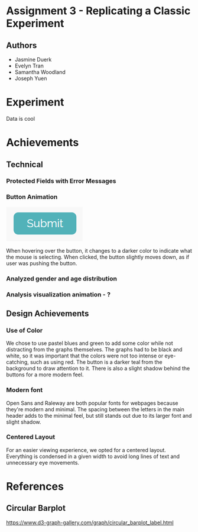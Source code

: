 Assignment 3 - Replicating a Classic Experiment  
===

Authors
---
- Jasmine Duerk
- Evelyn Tran
- Samantha Woodland
- Joseph Yuen

Experiment
===
Data is cool

Achievements
===
## Technical
### Protected Fields with Error Messages

### Button Animation

![Button Animation](img/buttonAnimation.gif)

When hovering over the button, it changes to a darker color to indicate what the mouse is selecting. When clicked, the button slightly moves down, as if user was pushing the button.

### Analyzed gender and age distribution
### Analysis visualization animation - ?

## Design Achievements
### Use of Color

We chose to use pastel blues and green to add some color while not distracting from the graphs themselves. The graphs had to be black and white, so it was important that the colors were not too intense or eye-catching, such as using red. The button is a darker teal from the background to draw attention to it. There is also a slight shadow behind the buttons for a more modern feel.

### Modern font

Open Sans and Raleway are both popular fonts for webpages because they're modern and minimal. The spacing between the letters in the main header adds to the minimal feel, but still stands out due to its larger font and slight shadow.


### Centered Layout

For an easier viewing experience, we opted for a centered layout. Everything is condensed in a given width to avoid long lines of text and unnecessary eye movements.


References
===

## Circular Barplot
https://www.d3-graph-gallery.com/graph/circular_barplot_label.html
